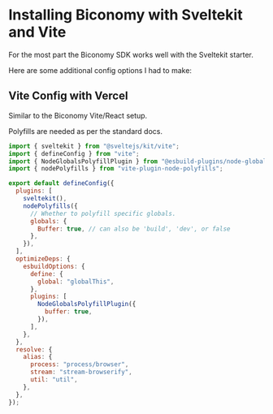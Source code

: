 # Installing Biconomy with Sveltekit and Vite

For the most part the Biconomy SDK works well with the Sveltekit starter.

Here are some additional config options I had to make:

## Vite Config with Vercel

Similar to the Biconomy Vite/React setup.

Polyfills are needed as per the standard docs.

```js
import { sveltekit } from "@sveltejs/kit/vite";
import { defineConfig } from "vite";
import { NodeGlobalsPolyfillPlugin } from "@esbuild-plugins/node-globals-polyfill";
import { nodePolyfills } from "vite-plugin-node-polyfills";

export default defineConfig({
  plugins: [
    sveltekit(),
    nodePolyfills({
      // Whether to polyfill specific globals.
      globals: {
        Buffer: true, // can also be 'build', 'dev', or false
      },
    }),
  ],
  optimizeDeps: {
    esbuildOptions: {
      define: {
        global: "globalThis",
      },
      plugins: [
        NodeGlobalsPolyfillPlugin({
          buffer: true,
        }),
      ],
    },
  },
  resolve: {
    alias: {
      process: "process/browser",
      stream: "stream-browserify",
      util: "util",
    },
  },
});
```
